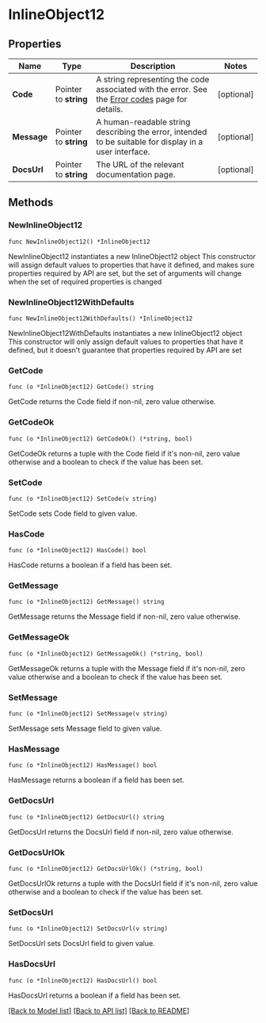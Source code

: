 # InlineObject12

## Properties

Name | Type | Description | Notes
------------ | ------------- | ------------- | -------------
**Code** | Pointer to **string** | A string representing the code associated with the error. See the [Error codes](/reference/error-codes) page for details.  | [optional] 
**Message** | Pointer to **string** | A human-readable string describing the error, intended to be suitable for display in a user interface.  | [optional] 
**DocsUrl** | Pointer to **string** | The URL of the relevant documentation page.  | [optional] 

## Methods

### NewInlineObject12

`func NewInlineObject12() *InlineObject12`

NewInlineObject12 instantiates a new InlineObject12 object
This constructor will assign default values to properties that have it defined,
and makes sure properties required by API are set, but the set of arguments
will change when the set of required properties is changed

### NewInlineObject12WithDefaults

`func NewInlineObject12WithDefaults() *InlineObject12`

NewInlineObject12WithDefaults instantiates a new InlineObject12 object
This constructor will only assign default values to properties that have it defined,
but it doesn't guarantee that properties required by API are set

### GetCode

`func (o *InlineObject12) GetCode() string`

GetCode returns the Code field if non-nil, zero value otherwise.

### GetCodeOk

`func (o *InlineObject12) GetCodeOk() (*string, bool)`

GetCodeOk returns a tuple with the Code field if it's non-nil, zero value otherwise
and a boolean to check if the value has been set.

### SetCode

`func (o *InlineObject12) SetCode(v string)`

SetCode sets Code field to given value.

### HasCode

`func (o *InlineObject12) HasCode() bool`

HasCode returns a boolean if a field has been set.

### GetMessage

`func (o *InlineObject12) GetMessage() string`

GetMessage returns the Message field if non-nil, zero value otherwise.

### GetMessageOk

`func (o *InlineObject12) GetMessageOk() (*string, bool)`

GetMessageOk returns a tuple with the Message field if it's non-nil, zero value otherwise
and a boolean to check if the value has been set.

### SetMessage

`func (o *InlineObject12) SetMessage(v string)`

SetMessage sets Message field to given value.

### HasMessage

`func (o *InlineObject12) HasMessage() bool`

HasMessage returns a boolean if a field has been set.

### GetDocsUrl

`func (o *InlineObject12) GetDocsUrl() string`

GetDocsUrl returns the DocsUrl field if non-nil, zero value otherwise.

### GetDocsUrlOk

`func (o *InlineObject12) GetDocsUrlOk() (*string, bool)`

GetDocsUrlOk returns a tuple with the DocsUrl field if it's non-nil, zero value otherwise
and a boolean to check if the value has been set.

### SetDocsUrl

`func (o *InlineObject12) SetDocsUrl(v string)`

SetDocsUrl sets DocsUrl field to given value.

### HasDocsUrl

`func (o *InlineObject12) HasDocsUrl() bool`

HasDocsUrl returns a boolean if a field has been set.


[[Back to Model list]](../README.md#documentation-for-models) [[Back to API list]](../README.md#documentation-for-api-endpoints) [[Back to README]](../README.md)


